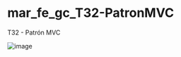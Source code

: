 # mar_fe_gc_T32-PatronMVC
T32 - Patrón MVC

![image](https://github.com/GCMrybakin/mar_fe_gc_T32-PatronMVC/assets/135844963/a534a9fe-cd6f-4581-939c-a6f41d044079)
